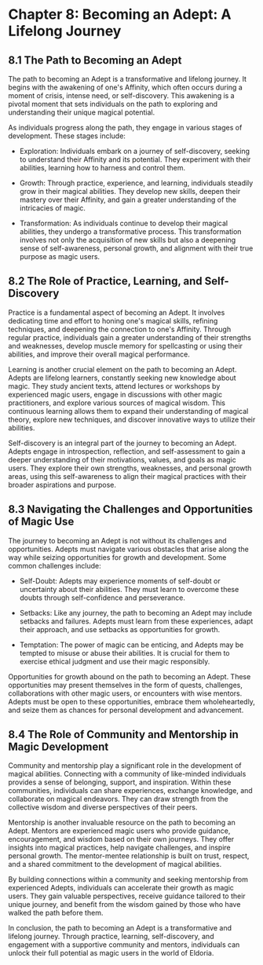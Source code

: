 # Chapter 8: Becoming an Adept: A Lifelong Journey

## 8.1 The Path to Becoming an Adept

The path to becoming an Adept is a transformative and lifelong journey. It begins with the awakening of one's Affinity, which often occurs during a moment of crisis, intense need, or self-discovery. This awakening is a pivotal moment that sets individuals on the path to exploring and understanding their unique magical potential.

As individuals progress along the path, they engage in various stages of development. These stages include:

* Exploration: Individuals embark on a journey of self-discovery, seeking to understand their Affinity and its potential. They experiment with their abilities, learning how to harness and control them.

* Growth: Through practice, experience, and learning, individuals steadily grow in their magical abilities. They develop new skills, deepen their mastery over their Affinity, and gain a greater understanding of the intricacies of magic.

* Transformation: As individuals continue to develop their magical abilities, they undergo a transformative process. This transformation involves not only the acquisition of new skills but also a deepening sense of self-awareness, personal growth, and alignment with their true purpose as magic users.

## 8.2 The Role of Practice, Learning, and Self-Discovery

Practice is a fundamental aspect of becoming an Adept. It involves dedicating time and effort to honing one's magical skills, refining techniques, and deepening the connection to one's Affinity. Through regular practice, individuals gain a greater understanding of their strengths and weaknesses, develop muscle memory for spellcasting or using their abilities, and improve their overall magical performance.

Learning is another crucial element on the path to becoming an Adept. Adepts are lifelong learners, constantly seeking new knowledge about magic. They study ancient texts, attend lectures or workshops by experienced magic users, engage in discussions with other magic practitioners, and explore various sources of magical wisdom. This continuous learning allows them to expand their understanding of magical theory, explore new techniques, and discover innovative ways to utilize their abilities.

Self-discovery is an integral part of the journey to becoming an Adept. Adepts engage in introspection, reflection, and self-assessment to gain a deeper understanding of their motivations, values, and goals as magic users. They explore their own strengths, weaknesses, and personal growth areas, using this self-awareness to align their magical practices with their broader aspirations and purpose.

## 8.3 Navigating the Challenges and Opportunities of Magic Use

The journey to becoming an Adept is not without its challenges and opportunities. Adepts must navigate various obstacles that arise along the way while seizing opportunities for growth and development. Some common challenges include:

* Self-Doubt: Adepts may experience moments of self-doubt or uncertainty about their abilities. They must learn to overcome these doubts through self-confidence and perseverance.

* Setbacks: Like any journey, the path to becoming an Adept may include setbacks and failures. Adepts must learn from these experiences, adapt their approach, and use setbacks as opportunities for growth.

* Temptation: The power of magic can be enticing, and Adepts may be tempted to misuse or abuse their abilities. It is crucial for them to exercise ethical judgment and use their magic responsibly.

Opportunities for growth abound on the path to becoming an Adept. These opportunities may present themselves in the form of quests, challenges, collaborations with other magic users, or encounters with wise mentors. Adepts must be open to these opportunities, embrace them wholeheartedly, and seize them as chances for personal development and advancement.

## 8.4 The Role of Community and Mentorship in Magic Development

Community and mentorship play a significant role in the development of magical abilities. Connecting with a community of like-minded individuals provides a sense of belonging, support, and inspiration. Within these communities, individuals can share experiences, exchange knowledge, and collaborate on magical endeavors. They can draw strength from the collective wisdom and diverse perspectives of their peers.

Mentorship is another invaluable resource on the path to becoming an Adept. Mentors are experienced magic users who provide guidance, encouragement, and wisdom based on their own journeys. They offer insights into magical practices, help navigate challenges, and inspire personal growth. The mentor-mentee relationship is built on trust, respect, and a shared commitment to the development of magical abilities.

By building connections within a community and seeking mentorship from experienced Adepts, individuals can accelerate their growth as magic users. They gain valuable perspectives, receive guidance tailored to their unique journey, and benefit from the wisdom gained by those who have walked the path before them.

In conclusion, the path to becoming an Adept is a transformative and lifelong journey. Through practice, learning, self-discovery, and engagement with a supportive community and mentors, individuals can unlock their full potential as magic users in the world of Eldoria.
